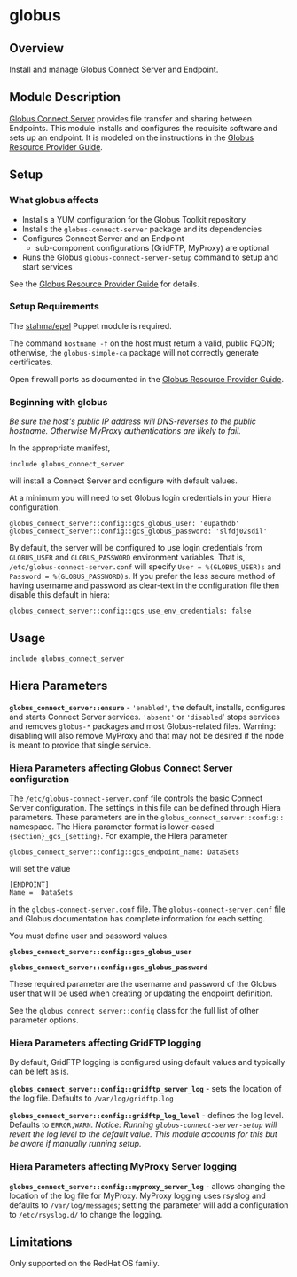 # globus

## Overview

Install and manage Globus Connect Server and Endpoint.

## Module Description

[Globus Connect Server](https://www.globus.org/globus-connect-server) provides file transfer
and sharing between Endpoints. This module installs and configures the requisite software and
sets up an endpoint. It is modeled on the instructions in the
[Globus Resource Provider Guide](http://dev.globus.org/resource-provider-guide/).

## Setup

### What globus affects

* Installs a YUM configuration for the Globus Toolkit repository
* Installs the `globus-connect-server` package and its dependencies
* Configures Connect Server and an Endpoint
  * sub-component configurations (GridFTP, MyProxy) are optional
* Runs the Globus `globus-connect-server-setup` command to setup and start services

See the [Globus Resource Provider Guide](http://dev.globus.org/resource-provider-guide/)
for details.

### Setup Requirements

The [stahma/epel](http://github.com/stahnma/puppet-module-epel) Puppet module is required.

The command `hostname -f` on the host must return a valid, public FQDN;
otherwise, the `globus-simple-ca` package will not correctly generate
certificates.

Open firewall ports as documented in the
[Globus Resource Provider Guide](http://dev.globus.org/resource-provider-guide/#open-tcp-ports).

### Beginning with globus

_Be sure the host's public IP address will DNS-reverses to the public hostname.
Otherwise MyProxy authentications are likely to fail._

In the appropriate manifest,

    include globus_connect_server

will install a Connect Server and configure with default values.

At a minimum you will need to set Globus login credentials in your Hiera configuration.

    globus_connect_server::config::gcs_globus_user: 'eupathdb'
    globus_connect_server::config::gcs_globus_password: 'slfdj02sdil'

By default, the server will be configured to use login credentials from
`GLOBUS_USER` and `GLOBUS_PASSWORD` environment variables. That is,
`/etc/globus-connect-server.conf` will specify `User = %(GLOBUS_USER)s`
and `Password = %(GLOBUS_PASSWORD)s`. If you prefer the less secure
method of having username and password as clear-text in the
configuration file then disable this default in hiera:

    globus_connect_server::config::gcs_use_env_credentials: false

## Usage

    include globus_connect_server

## Hiera Parameters

**`globus_connect_server::ensure`** - `'enabled'`, the default, installs, configures and
starts Connect Server services. `'absent'` or `'disabled`' stops
services and removes `globus-*` packages and most Globus-related files.
Warning: disabling will also remove MyProxy and that may not be desired if the node
is meant to provide that single service.

### Hiera Parameters affecting Globus Connect Server configuration

The `/etc/globus-connect-server.conf` file controls the basic Connect
Server configuration. The settings in this file can be defined through
Hiera parameters. These parameters are in the
`globus_connect_server::config::` namespace. The Hiera parameter format
is lower-cased `{section}_gcs_{setting}`. For example, the Hiera
parameter

    globus_connect_server::config::gcs_endpoint_name: DataSets

will set the value

    [ENDPOINT]
    Name =  DataSets

in the `globus-connect-server.conf` file. The
`globus-connect-server.conf` file and Globus documentation has complete
information for each setting.

You must define user and password values.

**`globus_connect_server::config::gcs_globus_user`**

**`globus_connect_server::config::gcs_globus_password`**

These required parameter are the username and password of the Globus
user that will be used when creating or updating the endpoint definition.

See the `globus_connect_server::config` class for the full list of
other parameter options.

### Hiera Parameters affecting GridFTP logging

By default, GridFTP logging is configured using default values and
typically can be left as is.

**`globus_connect_server::config::gridftp_server_log`** - sets the location of the
log file. Defaults to `/var/log/gridftp.log`

**`globus_connect_server::config::gridftp_log_level`** - defines the log level. Defaults to `ERROR,WARN`.
_Notice: Running `globus-connect-server-setup` will revert the log level
to the default value. This module accounts for this but be aware if manually running setup._

### Hiera Parameters affecting MyProxy Server logging

**`globus_connect_server::config::myproxy_server_log`** - allows changing the location
of the log file for MyProxy. MyProxy logging uses rsyslog and defaults
to `/var/log/messages`; setting the parameter will add a configuration
to `/etc/rsyslog.d/` to change the logging.

## Limitations

Only supported on the RedHat OS family.

